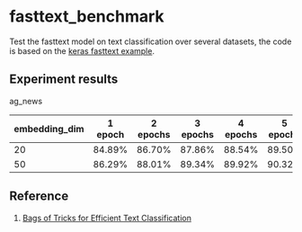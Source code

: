 # fasttext_benchmark

Test the fasttext model on text classification over several datasets, the code is based on the [keras fasttext example](https://github.com/fchollet/keras/blob/master/examples/imdb_fasttext.py).

## Experiment results

ag_news

| embedding_dim | 1 epoch | 2 epochs | 3 epochs | 4 epochs | 5 epochs |
| --- | --- | --- | --- | --- | --- |
| 20 | 84.89% | 86.70% | 87.86% | 88.54% | 89.50% |
| 50 | 86.29% | 88.01% | 89.34% | 89.92% | 90.32% |


## Reference

 1. [Bags of Tricks for Efficient Text Classification](https://arxiv.org/abs/1607.01759)
